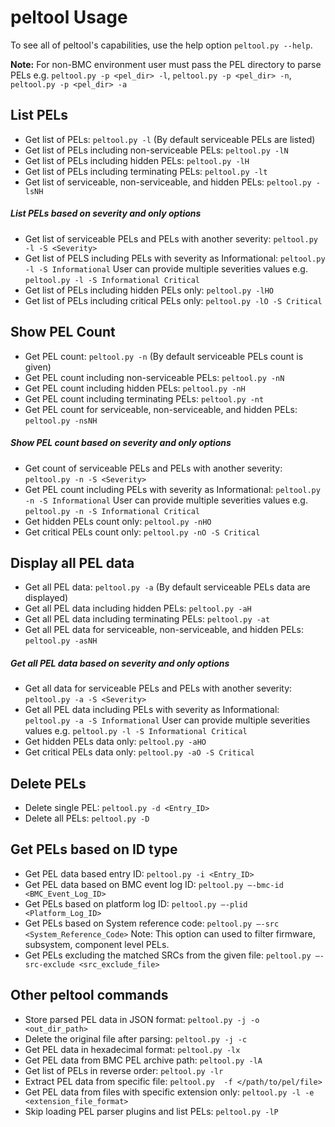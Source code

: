 # peltool Usage

To see all of peltool's capabilities, use the help option `peltool.py --help`.

**Note:** For non-BMC environment user must pass the PEL directory to parse PELs
          e.g. `peltool.py -p <pel_dir> -l`, `peltool.py -p <pel_dir> -n`,
               `peltool.py -p <pel_dir> -a`

## List PELs

- Get list of PELs: `peltool.py -l` (By default serviceable PELs are listed)
- Get list of PELs including non-serviceable PELs: `peltool.py -lN`
- Get list of PELs including hidden PELs: `peltool.py -lH`
- Get list of PELs including terminating PELs: `peltool.py -lt`
- Get list of serviceable, non-serviceable, and hidden PELs: `peltool.py -lsNH`

##### List PELs based on severity and only options

- Get list of serviceable PELs and PELs with another severity: `peltool.py -l -S <Severity>`
- Get list of PELS including PELs with severity as Informational: `peltool.py -l -S Informational`
  User can provide multiple severities values e.g. `peltool.py -l -S Informational Critical`
- Get list of PELs including hidden PELs only: `peltool.py -lHO`
- Get list of PELs including critical PELs only: `peltool.py -lO -S Critical`

## Show PEL Count

- Get PEL count: `peltool.py -n` (By default serviceable PELs count is given)
- Get PEL count including non-serviceable PELs: `peltool.py -nN`
- Get PEL count including hidden PELs: `peltool.py -nH`
- Get PEL count including terminating PELs: `peltool.py -nt`
- Get PEL count for serviceable, non-serviceable, and hidden PELs: `peltool.py -nsNH`

##### Show PEL count based on severity and only options

- Get count of serviceable PELs and PELs with another severity: `peltool.py -n -S <Severity>`
- Get PEL count including PELs with severity as Informational: `peltool.py -n -S Informational`
  User can provide multiple severities values e.g. `peltool.py -n -S Informational Critical`
- Get hidden PELs count only: `peltool.py -nHO`
- Get critical PELs count only: `peltool.py -nO -S Critical`

## Display all PEL data

- Get all PEL data: `peltool.py -a` (By default serviceable PELs data are displayed)
- Get all PEL data including hidden PELs: `peltool.py -aH`
- Get all PEL data including terminating PELs: `peltool.py -at`
- Get all PEL data for serviceable, non-serviceable, and hidden PELs: `peltool.py -asNH`

##### Get all PEL data based on severity and only options

- Get all data for serviceable PELs and PELs with another severity: `peltool.py -a -S <Severity>`
- Get all PEL data including PELs with severity as Informational: `peltool.py -a -S Informational`
  User can provide multiple severities values e.g. `peltool.py -l -S Informational Critical`
- Get hidden PELs data only: `peltool.py -aHO`
- Get critical PELs data only: `peltool.py -aO -S Critical`

## Delete PELs

- Delete single PEL: `peltool.py -d <Entry_ID>`
- Delete all PELs: `peltool.py -D`

## Get PELs based on ID type

- Get PEL data based entry ID: `peltool.py -i <Entry_ID>`
- Get PEL data based on BMC event log ID: `peltool.py —-bmc-id <BMC_Event_Log_ID>`
- Get PELs based on platform log ID: `peltool.py —-plid <Platform_Log_ID>`
- Get PELs based on System reference code: `peltool.py —-src <System_Reference_Code>`
  Note: This option can used to filter firmware, subsystem, component level PELs.
- Get PELs excluding the matched SRCs from the given file:  `peltool.py —-src-exclude <src_exclude_file>`

## Other peltool commands

- Store parsed PEL data in JSON format: `peltool.py -j -o <out_dir_path>`
- Delete the original file after parsing: `peltool.py -j -c`
- Get PEL data in hexadecimal format: `peltool.py -lx`
- Get PEL data from BMC PEL archive path: `peltool.py -lA`
- Get list of PELs in reverse order: `peltool.py -lr`
- Extract PEL data from specific file: `peltool.py  -f </path/to/pel/file>`
- Get PEL data from files with specific extension only: `peltool.py -l -e <extension_file_format>`
- Skip loading PEL parser plugins and list PELs: `peltool.py -lP`
